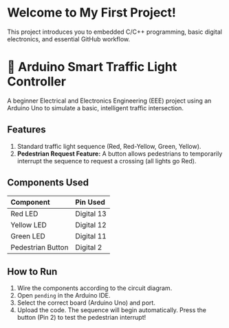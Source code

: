 # Welcome to My First Project!

This project introduces you to embedded C/C++ programming, basic digital electronics, and essential GitHub workflow.

# 🚦 Arduino Smart Traffic Light Controller

A beginner Electrical and Electronics Engineering (EEE) project using an Arduino Uno to simulate a basic, intelligent traffic intersection.

## Features

1.  Standard traffic light sequence (Red, Red-Yellow, Green, Yellow).
2.  **Pedestrian Request Feature:** A button allows pedestrians to temporarily interrupt the sequence to request a crossing (all lights go Red).

## Components Used

| Component | Pin Used |
| :--- | :--- |
| Red LED | Digital 13 |
| Yellow LED | Digital 12 |
| Green LED | Digital 11 |
| Pedestrian Button | Digital 2 |

## How to Run

1.  Wire the components according to the circuit diagram.
2.  Open `pending` in the Arduino IDE.
3.  Select the correct board (Arduino Uno) and port.
4.  Upload the code. The sequence will begin automatically. Press the button (Pin 2) to test the pedestrian interrupt!

